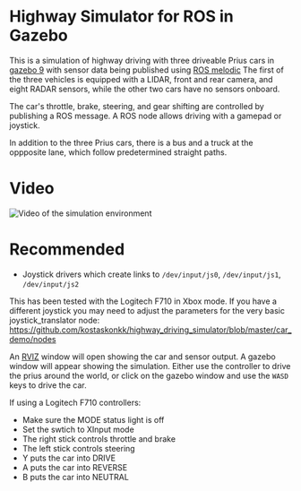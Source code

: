# Highway Simulator for ROS in Gazebo

This is a simulation of highway driving with three driveable Prius cars in [gazebo 9](http://gazebosim.org) with sensor data being published using [ROS melodic](http://wiki.ros.org/melodic/Installation)
The first of the three vehicles is equipped with a LIDAR, front and rear camera, and eight RADAR sensors, while the other two cars have no sensors onboard.

The car's throttle, brake, steering, and gear shifting are controlled by publishing a ROS message.
A ROS node allows driving with a gamepad or joystick.

In addition to the three Prius cars, there is a bus and a truck at the oppposite lane, which follow predetermined straight paths.

# Video

![Video of the simulation environment](https://github.com/kostaskonkk/highway_driving_simulator/raw/master/videos/overtakes.gif)
<!--A video and screenshots of the demo can be seen in this blog post: https://www.osrfoundation.org/simulated-car-demo/-->

<!--![Prius Image](https://www.osrfoundation.org/wordpress2/wp-content/uploads/2017/06/prius_roundabout_exit.png)-->


# Recommended

* Joystick drivers which create links to `/dev/input/js0`, `/dev/input/js1`, `/dev/input/js2`

This has been tested with the Logitech F710 in Xbox mode. If you have a different joystick you may need to adjust the parameters for the very basic joystick_translator node: https://github.com/kostaskonkk/highway_driving_simulator/blob/master/car_demo/nodes


An [RVIZ](http://wiki.ros.org/rviz) window will open showing the car and sensor output.
A gazebo window will appear showing the simulation.
Either use the controller to drive the prius around the world, or click on the gazebo window and use the `WASD` keys to drive the car.

If using a Logitech F710 controllers:

* Make sure the MODE status light is off
* Set the swtich to XInput mode
* The right stick controls throttle and brake
* The left stick controls steering
* Y puts the car into DRIVE
* A puts the car into REVERSE
* B puts the car into NEUTRAL
